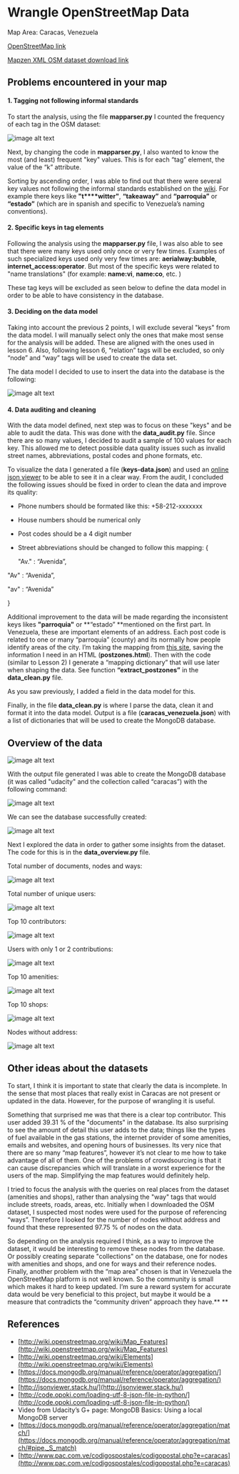# Wrangle OpenStreetMap Data

Map Area: Caracas, Venezuela

[OpenStreetMap link](https://www.openstreetmap.org/relation/3324365)

[Mapzen XML OSM dataset download link](https://s3.amazonaws.com/metro-extracts.mapzen.com/caracas_venezuela.osm.bz2)

## Problems encountered in your map

#### **1. ****Tagging**** not following informal standards**

To start the analysis, using the file **mapparser.py** I counted the frequency of each tag in the OSM dataset:

![image alt text](img/image_0.png)

Next, by changing the code in **mapparser.py**, I also wanted to know the most (and least) frequent "key" values. This is for each “tag” element, the value of the “k” attribute. 

Sorting by ascending order, I was able to find out that there were several key values not following the informal standards established on the [wiki](http://wiki.openstreetmap.org/wiki/Map_Features). For example there keys like **"t****witter"**, **“takeaway”** and **“parroquia”** or **“estado”** (which are in spanish and specific to Venezuela’s naming conventions). 

#### **2. Specific keys in tag elements**

Following the analysis using the **mapparser.py** file, I was also able to see that there were many keys used only once or very few times. Examples of such specialized keys used only very few times are: **aerialway:bubble**, **internet_access:operator**. But most of the specific keys were related to "name translations" (for example: **name:vi**, **name:co**, etc. )

These tag keys will be excluded as seen below to define the data model in order to be able to have consistency in the database.

#### **3. Deciding on the data model**

Taking into account the previous 2 points, I will exclude several "keys" from the data model. I will manually select only the ones that make most sense for the analysis will be added. These are aligned with the ones used in lesson 6. Also, following lesson 6, “relation” tags will be excluded, so only “node” and “way” tags will be used to create the data set. 

The data model I decided to use to insert the data into the database is the following:

![image alt text](img/image_1.png)

#### **4. Data auditing and cleaning**

With the data model defined, next step was to focus on these "keys" and be able to audit the data. This was done with the **data_audit.py** file. Since there are so many values, I decided to audit a sample of 100 values for each key. This allowed me to detect possible data quality issues such as invalid street names, abbreviations, postal codes and phone formats, etc. 

To visualize the data I generated a file (**keys-data.json**) and used an [online json viewer](http://jsonviewer.stack.hu/) to be able to see it in a clear way. From the audit, I concluded the following issues should be fixed in order to clean the data and improve its quality:

* Phone numbers should be formated like this: +58-212-xxxxxxx

* House numbers should be numerical only

* Post codes should be a 4 digit number

* Street abbreviations should be changed to follow this mapping: {

	"Av." : “Avenida”,

"Av"  : “Avenida”,

"av"  : “Avenida”

}

Additional improvement to the data will be made regarding the inconsistent keys likes **"parroquia"** or **“estado” **mentioned on the first part. In Venezuela, these are important elements of an address. Each post code is related to one or many “parroquia” (county) and its normally how people identify areas of the city. I’m taking the mapping from [this site](http://www.pac.com.ve/codigospostales/codigopostal.php?e=caracas), saving the information I need in an HTML (**postzones.html**). Then with the code (similar to Lesson 2) I generate a “mapping dictionary” that will use later when shaping the data. See function **“extract_postzones”** in the **data_clean.py** file.

As you saw previously, I added a field in the data model for this. 

Finally, in the file **data_clean.py** is where I parse the data, clean it and format it into the data model. Output is a file (**caracas_venezuela.json**) with a list of dictionaries that will be used to create the MongoDB database. 

## Overview of the data

![image alt text](img/image_2.png)

With the output file generated I was able to create the MongoDB database (it was called "udacity" and the collection called “caracas”) with the following command:

![image alt text](img/image_3.png)

We can see the database successfully created:

![image alt text](img/image_4.png)

Next I explored the data in order to gather some insights from the dataset. The code for this is in the **data_overview.py** file. 

Total number of documents, nodes and ways:

![image alt text](img/image_5.png)

Total number of unique users:

![image alt text](img/image_6.png)

Top 10 contributors:

![image alt text](img/image_7.png)

Users with only 1 or 2 contributions:

![image alt text](img/image_8.png)

Top 10 amenities:

![image alt text](img/image_9.png)

Top 10 shops:

![image alt text](img/image_10.png)

Nodes without address:

![image alt text](img/image_11.png)

## Other ideas about the datasets

To start, I think it is important to state that clearly the data is incomplete. In the sense that most places that really exist in Caracas are not present or updated in the data. However, for the purpose of wrangling it is useful. 

Something that surprised me was that there is a clear top contributor. This user added 39.31 % of the "documents" in the database. Its also surprising to see the amount of detail this user adds to the data; things like the types of fuel available in the gas stations, the internet provider of some amenities, emails and websites, and opening hours of businesses. Its very nice that there are so many “map features”, however it’s not clear to me how to take advantage of all of them. One of the problems of crowdsourcing is that it can cause discrepancies which will translate in a worst experience for the users of the map. Simplifying the map features would definitely help.

I tried to focus the analysis with the queries on real places from the dataset (amenities and shops), rather than analysing the "way" tags that would include streets, roads, areas, etc. Initially when I downloaded the OSM dataset, I suspected most nodes were used for the purpose of referencing “ways”. Therefore I looked for the number of nodes without address and found that these represented 97.75 % of nodes on the data. 

So depending on the analysis required I think, as a way to improve the dataset, it would be interesting to remove these nodes from the database. Or possibly creating separate "collections" on the database, one for nodes with amenities and shops, and one for ways and their reference nodes. Finally, another problem with the “map area” chosen is that in Venezuela the OpenStreetMap platform is not well known. So the community is small which makes it hard to keep updated. I’m sure a reward system for accurate data would be very beneficial to this project, but maybe it would be a measure that contradicts the “community driven” approach they have.**
**

## References

* [http://wiki.openstreetmap.org/wiki/Map_Features](http://wiki.openstreetmap.org/wiki/Map_Features)
* [http://wiki.openstreetmap.org/wiki/Elements](http://wiki.openstreetmap.org/wiki/Elements)
* [https://docs.mongodb.org/manual/reference/operator/aggregation/](https://docs.mongodb.org/manual/reference/operator/aggregation/)
* [http://jsonviewer.stack.hu/](http://jsonviewer.stack.hu/)
* [http://code.opoki.com/loading-utf-8-json-file-in-python/](http://code.opoki.com/loading-utf-8-json-file-in-python/)
* Video from Udacity’s G+ page: MongoDB Basics: Using a local MongoDB server
* [https://docs.mongodb.org/manual/reference/operator/aggregation/match/](https://docs.mongodb.org/manual/reference/operator/aggregation/match/#pipe._S_match)
* [http://www.pac.com.ve/codigospostales/codigopostal.php?e=caracas](http://www.pac.com.ve/codigospostales/codigopostal.php?e=caracas)

